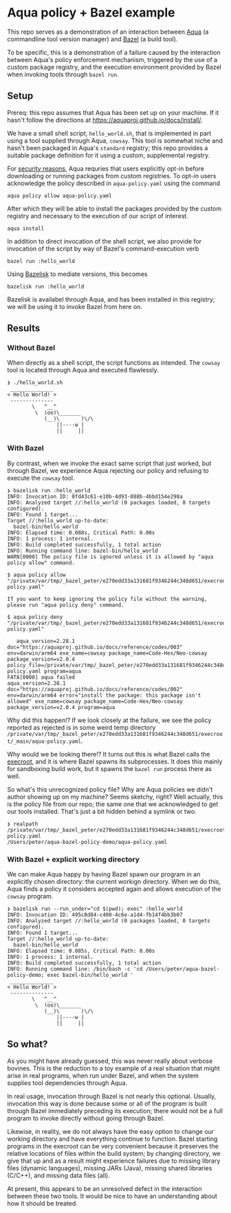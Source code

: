 # Aqua policy + Bazel example

This repo serves as a demonstration of an interaction between [Aqua](https://aquaproj.github.io/)
(a commandline tool version manager) and [Bazel](https://bazel.build/) (a build tool).

To be specific, this is a demonstration of a failure caused by the interaction between Aqua's policy enforcement mechanism,
triggered by the use of a custom package registry, and the execution environment provided by Bazel when invoking
tools through `bazel run`.

## Setup

Prereq: this repo assumes that Aqua has been set up on your machine. If it hasn't
follow the directions at https://aquaproj.github.io/docs/install/.

We have a small shell script, `hello_world.sh`, that is implemented in part using a tool
supplied through Aqua, `cowsay`. This tool is somewhat niche and hasn't been packaged in
Aqua's `standard` registry; this repo provides a suitable package definition for it using
a custom, supplemental registry.

For [security reasons](https://aquaproj.github.io/docs/guides/policy-as-code/), Aqua requries
that users explicitly opt-in before downloading or running packages from custom registries.
To opt-in users acknowledge the policy described in `aqua-policy.yaml` using the command

```
aqua policy allow aqua-policy.yaml         
```

After which they will be able to install the packages provided by the custom registry and necessary
to the execution of our script of interest.

```
aqua install
```

In addition to direct invocation of the shell script, we also provide for invocation of the script by
way of Bazel's command-execution verb

```
bazel run :hello_world
```

Using [Bazelisk](https://bazel.build/install/bazelisk) to mediate versions,
this becomes

```
bazelisk run :hello_world
```

Bazelisk is availabel through Aqua, and has been installed in this registry;
we will be using it to invoke Bazel from here on.


## Results

### Without Bazel

When directly as a shell script, the script functions as intended.
The `cowsay` tool is located through Aqua and executed flawlessly.

```
❯ ./hello_world.sh 
 ______________ 
< Hello World! >
 -------------- 
        \   ^__^
         \  (oo)\_______
            (__)\       )\/\
                ||----w |
                ||     ||
```

### With Bazel

By contrast, when we invoke the exact same script that just worked, but through
Bazel, we experience Aqua rejecting our policy and refusing to execute the
`cowsay` tool.

```
❯ bazelisk run :hello_world
INFO: Invocation ID: 0fd43c61-e10b-4d93-888b-4bbd154e298a
INFO: Analyzed target //:hello_world (0 packages loaded, 0 targets configured).
INFO: Found 1 target...
Target //:hello_world up-to-date:
  bazel-bin/hello_world
INFO: Elapsed time: 0.088s, Critical Path: 0.00s
INFO: 1 process: 1 internal.
INFO: Build completed successfully, 1 total action
INFO: Running command line: bazel-bin/hello_world
WARN[0000] The policy file is ignored unless it is allowed by "aqua policy allow" command.

$ aqua policy allow "/private/var/tmp/_bazel_peter/e270edd33a131681f9346244c348d651/execroot/_main/aqua-policy.yaml"

If you want to keep ignoring the policy file without the warning, please run "aqua policy deny" command.

$ aqua policy deny "/private/var/tmp/_bazel_peter/e270edd33a131681f9346244c348d651/execroot/_main/aqua-policy.yaml"

   aqua_version=2.28.1 doc="https://aquaproj.github.io/docs/reference/codes/003" env=darwin/arm64 exe_name=cowsay package_name=Code-Hex/Neo-cowsay package_version=v2.0.4 policy_file=/private/var/tmp/_bazel_peter/e270edd33a131681f9346244c348d651/execroot/_main/aqua-policy.yaml program=aqua
FATA[0000] aqua failed                                   aqua_version=2.28.1 doc="https://aquaproj.github.io/docs/reference/codes/002" env=darwin/arm64 error="install the package: this package isn't allowed" exe_name=cowsay package_name=Code-Hex/Neo-cowsay package_version=v2.0.4 program=aqua
```

Why did this happen!? If we look closely at the failure, we see the policy reported as rejected
is in some weird temp directory `/private/var/tmp/_bazel_peter/e270edd33a131681f9346244c348d651/execroot/_main/aqua-policy.yaml`.

Why would we be looking there!? It turns out this is what Bazel calls the
[execroot](https://bazel.build/remote/output-directories#:~:text=The%20working%20directory%20for%20all%20actions.),
and it is where Bazel spawns its subprocesses. It does this mainly for sandboxing build work, but it spawns the
`bazel run` process there as well.

So what's this unrecognized policy file? Why are Aqua policies we didn't author showing up on my machine? Seems
sketchy, right? Well actually, this is the policy file from our repo; the same one that we acknowledged to get our 
tools installed. That's just a bit hidden behind a symlink or two.

```
❯ realpath /private/var/tmp/_bazel_peter/e270edd33a131681f9346244c348d651/execroot/_main/aqua-policy.yaml
/Users/peter/aqua-bazel-policy-demo/aqua-policy.yaml
```

### With Bazel + explicit working directory

We can make Aqua happy by having Bazel spawn our program in an explicitly chosen directory: the current workign directory.
When we do this, Aqua finds a policy it considers accepted again and allows execution of the `cowsay` program.

```
❯ bazelisk run --run_under="cd $(pwd); exec" :hello_world 
INFO: Invocation ID: 495c8d84-c400-4c6e-a1d4-fb14f4bb3b07
INFO: Analyzed target //:hello_world (0 packages loaded, 0 targets configured).
INFO: Found 1 target...
Target //:hello_world up-to-date:
  bazel-bin/hello_world
INFO: Elapsed time: 0.085s, Critical Path: 0.00s
INFO: 1 process: 1 internal.
INFO: Build completed successfully, 1 total action
INFO: Running command line: /bin/bash -c 'cd /Users/peter/aqua-bazel-policy-demo; exec bazel-bin/hello_world '
 ______________ 
< Hello World! >
 -------------- 
        \   ^__^
         \  (oo)\_______
            (__)\       )\/\
                ||----w |
                ||     ||
```

## So what?

As you might have already guessed, this was never really about verbose bovines.
This is the reduction to a toy example of a real situation that might arise in real programs,
when run under Bazel, and when the system supplies tool dependencies through Aqua.

In real usage, invocation through Bazel is not nearly this optional. Usually, invocation this way is
done because some or all of the program is built through Bazel immediately preceding its execution;
there would not be a full program to invoke directly without going through Bazel.

Likewise, in reality, we do not always have the easy option to change our working directory and have
everything continue to function. Bazel starting programs in the execroot can be very convenient because
it preserves the relative locations of files within the build system; by changing directory, we give
that up and as a result might experience failures due to missing library files (dynamic languages), missing
JARs (Java), missing shared libraries (C/C++), and missing data files (all).

At present, this appears to be an unresolved defect in the interaction between these two tools.
It would be nice to have an understanding about how it should be treated.
